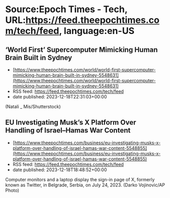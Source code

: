 # Source:Epoch Times - Tech, URL:https://feed.theepochtimes.com/tech/feed, language:en-US

## ‘World First’ Supercomputer Mimicking Human Brain Built in Sydney
 - [https://www.theepochtimes.com/world/world-first-supercomputer-mimicking-human-brain-built-in-sydney-5548631](https://www.theepochtimes.com/world/world-first-supercomputer-mimicking-human-brain-built-in-sydney-5548631)
 - RSS feed: https://feed.theepochtimes.com/tech/feed
 - date published: 2023-12-18T22:31:03+00:00

(Natali _ Mis/Shutterstock)

## EU Investigating Musk’s X Platform Over Handling of Israel–Hamas War Content
 - [https://www.theepochtimes.com/business/eu-investigating-musks-x-platform-over-handling-of-israel-hamas-war-content-5548855](https://www.theepochtimes.com/business/eu-investigating-musks-x-platform-over-handling-of-israel-hamas-war-content-5548855)
 - RSS feed: https://feed.theepochtimes.com/tech/feed
 - date published: 2023-12-18T18:48:52+00:00

Computer monitors and a laptop display the sign-in page of X, formerly known as Twitter, in Belgrade, Serbia, on July 24, 2023. (Darko Vojinovic/AP Photo)

